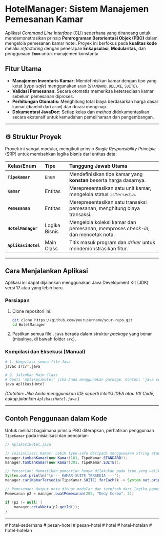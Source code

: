 #  HotelManager: Sistem Manajemen Pemesanan Kamar

Aplikasi *Command Line Interface* (CLI) sederhana yang dirancang untuk mendemonstrasikan prinsip **Pemrograman Berorientasi Objek (PBO)** dalam mengelola pemesanan kamar hotel. Proyek ini berfokus pada **kualitas kode** melalui *refactoring* dengan penerapan **Enkapsulasi**, **Modularitas**, dan penggunaan **`Enum`** untuk manajemen konstanta.

##  Fitur Utama

- **Manajemen Inventaris Kamar:** Mendefinisikan kamar dengan tipe yang ketat (*type-safe*) menggunakan `enum` (`STANDARD`, `DELUXE`, `SUITE`).
- **Validasi Pemesanan:** Secara otomatis memeriksa ketersediaan kamar sebelum pemesanan diproses.
- **Perhitungan Otomatis:** Menghitung total biaya berdasarkan harga dasar kamar (diambil dari `enum`) dan durasi menginap.
- **Dokumentasi JavaDoc:** Setiap kelas dan *method* didokumentasikan secara ekstensif untuk kemudahan pemeliharaan dan pengembangan.

-----

## ⚙ Struktur Proyek

Proyek ini sangat modular, mengikuti prinsip *Single Responsibility Principle* (SRP) untuk memisahkan logika bisnis dari entitas data:

| Kelas/Enum | Tipe | Tanggung Jawab Utama |
| :--- | :--- | :--- |
| **`TipeKamar`** | `Enum` | Mendefinisikan tipe kamar yang **konstan** beserta harga dasarnya. |
| **`Kamar`** | Entitas | Merepresentasikan satu unit kamar, mengelola status `isTersedia`. |
| **`Pemesanan`** | Entitas | Merepresentasikan satu transaksi pemesanan, menghitung biaya transaksi. |
| **`HotelManager`** | Logika Bisnis | Mengelola koleksi kamar dan pemesanan, memproses *check-in*, dan mencetak nota. |
| **`AplikasiHotel`** | Main Class | Titik masuk program dan *driver* untuk mendemonstrasikan fitur. |

-----

##  Cara Menjalankan Aplikasi

Aplikasi ini dapat dijalankan menggunakan Java Development Kit (JDK) versi 17 atau yang lebih baru.

### Persiapan

1.  Clone repositori ini:
    ```bash
    git clone https://github.com/yourusername/your-repo.git
    cd HotelManager
    ```
2.  Pastikan semua file `.java` berada dalam struktur *package* yang benar (misalnya, di bawah folder `src`).

### Kompilasi dan Eksekusi (Manual)

```bash
# 1. Kompilasi semua file Java
javac src/*.java

# 2. Jalankan Main Class
# Ganti 'AplikasiHotel' jika Anda menggunakan package. Contoh: 'java com.hotel.AplikasiHotel'
java AplikasiHotel 
```

*(Catatan: Jika Anda menggunakan IDE seperti IntelliJ IDEA atau VS Code, cukup jalankan `AplikasiHotel.java`.)*

-----

##  Contoh Penggunaan dalam Kode

Untuk melihat bagaimana prinsip PBO diterapkan, perhatikan penggunaan `TipeKamar` pada inisialisasi dan pencarian:

```java
// AplikasiHotel.java

// Inisialisasi Kamar: Lebih type-safe daripada menggunakan String atau harga hard-coded
manager.tambahKamar(new Kamar(101, TipeKamar.STANDARD)); 
manager.tambahKamar(new Kamar(301, TipeKamar.SUITE));

// Pencarian: Memastikan pencarian hanya dilakukan pada tipe yang valid
System.out.println("\n--- KAMAR SUITE TERSEDIA ---");
manager.cariKamarTersedia(TipeKamar.SUITE).forEach(k -> System.out.println(k.cekKetersediaan()));

// Pemesanan: Output nota dibuat modular dan terpisah dari logika pemesanan
Pemesanan p2 = manager.buatPemesanan(202, "Dedy Corbu", 5);

if (p2 != null) {
    manager.cetakNota(p2.getId());
}
```

-----
#   h o t e l - s e d e r h a n a 
 
 #   p e s a n - h o t e l  
 #   p e s a n - h o t e l  
 #   h o t e l  
 #   h o t e l - h o t e l a n  
 #   h o t e l - h o t e l a n  
 